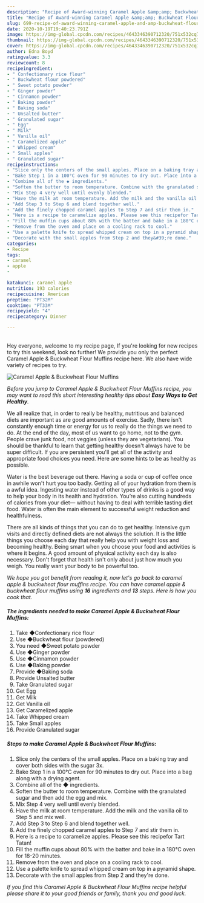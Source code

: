 ```yaml
---
description: "Recipe of Award-winning Caramel Apple &amp;amp; Buckwheat Flour Muffins"
title: "Recipe of Award-winning Caramel Apple &amp;amp; Buckwheat Flour Muffins"
slug: 699-recipe-of-award-winning-caramel-apple-and-amp-buckwheat-flour-muffins
date: 2020-10-19T19:40:23.791Z
image: https://img-global.cpcdn.com/recipes/4643346390712320/751x532cq70/caramel-apple-buckwheat-flour-muffins-recipe-main-photo.jpg
thumbnail: https://img-global.cpcdn.com/recipes/4643346390712320/751x532cq70/caramel-apple-buckwheat-flour-muffins-recipe-main-photo.jpg
cover: https://img-global.cpcdn.com/recipes/4643346390712320/751x532cq70/caramel-apple-buckwheat-flour-muffins-recipe-main-photo.jpg
author: Edna Boyd
ratingvalue: 3.3
reviewcount: 8
recipeingredient:
- " Confectionary rice flour"
- " Buckwheat flour powdered"
- " Sweet potato powder"
- " Ginger powder"
- " Cinnamon powder"
- " Baking powder"
- " Baking soda"
- " Unsalted butter"
- " Granulated sugar"
- " Egg"
- " Milk"
- " Vanilla oil"
- " Caramelized apple"
- " Whipped cream"
- " Small apples"
- " Granulated sugar"
recipeinstructions:
- "Slice only the centers of the small apples. Place on a baking tray and cover both sides with the sugar 3x."
- "Bake Step 1 in a 100°C oven for 90 minutes to dry out. Place into a bag along with a  drying agent."
- "Combine all of the ◆ ingredients."
- "Soften the butter to room temperature. Combine with the granulated sugar and then add the egg and mix."
- "Mix Step 4 very well until evenly blended."
- "Have the milk at room temperature. Add the milk and the vanilla oil to Step 5 and mix well."
- "Add Step 3 to Step 6 and blend together well."
- "Add the finely chopped caramel apples to Step 7 and stir them in."
- "Here is a recipe to caramelize apples. Please see this recipefor Tart Tatan!"
- "Fill the muffin cups about 80% with the batter and bake in a 180°C oven for 18-20 minutes."
- "Remove from the oven and place on a cooling rack to cool."
- "Use a palette knife to spread whipped cream on top in a pyramid shape."
- "Decorate with the small apples from Step 2 and they&#39;re done."
categories:
- Recipe
tags:
- caramel
- apple
- 

katakunci: caramel apple  
nutrition: 193 calories
recipecuisine: American
preptime: "PT32M"
cooktime: "PT33M"
recipeyield: "4"
recipecategory: Dinner

---
```

<br>
Hey everyone, welcome to my recipe page, If you're looking for new recipes to try this weekend, look no further! We provide you only the perfect Caramel Apple &amp; Buckwheat Flour Muffins recipe here. We also have wide variety of recipes to try.
<br>


![Caramel Apple &amp; Buckwheat Flour Muffins](https://img-global.cpcdn.com/recipes/4643346390712320/751x532cq70/caramel-apple-buckwheat-flour-muffins-recipe-main-photo.jpg)

<i>Before you jump to Caramel Apple &amp; Buckwheat Flour Muffins recipe, you may want to read this short interesting healthy tips about <strong>Easy Ways to Get Healthy</strong>.</i>

We all realize that, in order to really be healthy, nutritious and balanced diets are important as are good amounts of exercise. Sadly, there isn't constantly enough time or energy for us to really do the things we need to do. At the end of the day, most of us want to go home, not to the gym. People crave junk food, not veggies (unless they are vegetarians). You should be thankful to learn that getting healthy doesn't always have to be super difficult. If you are persistent you'll get all of the activity and appropriate food choices you need. Here are some hints to be as healthy as possible.

Water is the best beverage out there. Having a soda or cup of coffee once in awhile won't hurt you too badly. Getting all of your hydration from them is a awful idea. Ingesting water instead of other types of drinks is a good way to help your body in its health and hydration. You’re also cutting hundreds of calories from your diet— without having to deal with terrible tasting diet food. Water is often the main element to successful weight reduction and healthfulness.

There are all kinds of things that you can do to get healthy. Intensive gym visits and directly defined diets are not always the solution. It is the little things you choose each day that really help you with weight loss and becoming healthy. Being smart when you choose your food and activities is where it begins. A good amount of physical activity each day is also necessary. Don't forget that health isn't only about just how much you weigh. You really want your body to be powerful too. 


<i>We hope you got benefit from reading it, now let's go back to caramel apple &amp; buckwheat flour muffins recipe. You can have caramel apple &amp; buckwheat flour muffins using <strong>16</strong> ingredients and <strong>13</strong> steps. Here is how you cook that.
</i>

##### The ingredients needed to make Caramel Apple &amp; Buckwheat Flour Muffins:

1. Take  ◆Confectionary rice flour
1. Use  ◆Buckwheat flour (powdered)
1. You need  ◆Sweet potato powder
1. Use  ◆Ginger powder
1. Use  ◆Cinnamon powder
1. Use  ◆Baking powder
1. Provide  ◆Baking soda
1. Provide  Unsalted butter
1. Take  Granulated sugar
1. Get  Egg
1. Get  Milk
1. Get  Vanilla oil
1. Get  Caramelized apple
1. Take  Whipped cream
1. Take  Small apples
1. Provide  Granulated sugar


##### Steps to make Caramel Apple &amp; Buckwheat Flour Muffins:

1. Slice only the centers of the small apples. Place on a baking tray and cover both sides with the sugar 3x.
1. Bake Step 1 in a 100°C oven for 90 minutes to dry out. Place into a bag along with a  drying agent.
1. Combine all of the ◆ ingredients.
1. Soften the butter to room temperature. Combine with the granulated sugar and then add the egg and mix.
1. Mix Step 4 very well until evenly blended.
1. Have the milk at room temperature. Add the milk and the vanilla oil to Step 5 and mix well.
1. Add Step 3 to Step 6 and blend together well.
1. Add the finely chopped caramel apples to Step 7 and stir them in.
1. Here is a recipe to caramelize apples. Please see this recipefor Tart Tatan!
1. Fill the muffin cups about 80% with the batter and bake in a 180°C oven for 18-20 minutes.
1. Remove from the oven and place on a cooling rack to cool.
1. Use a palette knife to spread whipped cream on top in a pyramid shape.
1. Decorate with the small apples from Step 2 and they&#39;re done.


<i>If you find this Caramel Apple &amp; Buckwheat Flour Muffins recipe helpful please share it to your good friends or family, thank you and good luck.</i>
